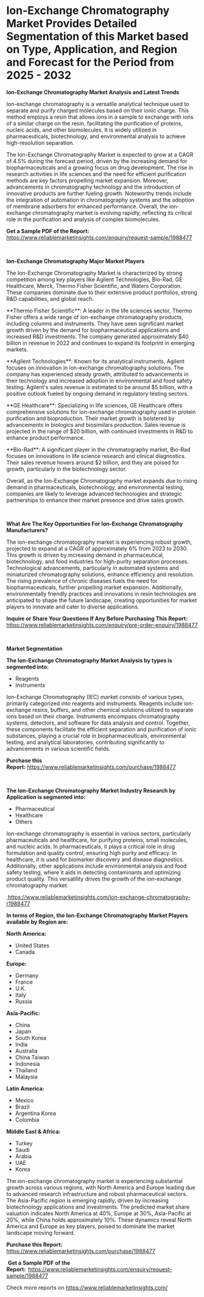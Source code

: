 <p><h1>Ion-Exchange Chromatography Market Provides Detailed Segmentation of this Market based on Type, Application, and Region and Forecast for the Period from 2025 - 2032</h1></p><p><strong>Ion-Exchange Chromatography Market Analysis and Latest Trends</strong></p>
<p><p>Ion-exchange chromatography is a versatile analytical technique used to separate and purify charged molecules based on their ionic charge. This method employs a resin that allows ions in a sample to exchange with ions of a similar charge on the resin, facilitating the purification of proteins, nucleic acids, and other biomolecules. It is widely utilized in pharmaceuticals, biotechnology, and environmental analysis to achieve high-resolution separation.</p><p>The Ion-Exchange Chromatography Market is expected to grow at a CAGR of 4.5% during the forecast period, driven by the increasing demand for biopharmaceuticals and a growing focus on drug development. The rise in research activities in life sciences and the need for efficient purification methods are key factors propelling market expansion. Moreover, advancements in chromatography technology and the introduction of innovative products are further fueling growth. Noteworthy trends include the integration of automation in chromatography systems and the adoption of membrane adsorbers for enhanced performance. Overall, the ion-exchange chromatography market is evolving rapidly, reflecting its critical role in the purification and analysis of complex biomolecules.</p></p>
<p><strong>Get a Sample PDF of the Report:&nbsp;</strong> <a href="https://www.reliablemarketinsights.com/enquiry/request-sample/1988477?utm_campaign=3033&utm_medium=2&utm_source=Github&utm_content=ia&utm_term=28032025&utm_id=ion-exchange-chromatography">https://www.reliablemarketinsights.com/enquiry/request-sample/1988477</a></p>
<p>&nbsp;</p>
<p><strong>Ion-Exchange Chromatography Major Market Players</strong></p>
<p><p>The Ion-Exchange Chromatography Market is characterized by strong competition among key players like Agilent Technologies, Bio-Rad, GE Healthcare, Merck, Thermo Fisher Scientific, and Waters Corporation. These companies dominate due to their extensive product portfolios, strong R&D capabilities, and global reach.</p><p>**Thermo Fisher Scientific**: A leader in the life sciences sector, Thermo Fisher offers a wide range of ion-exchange chromatography products, including columns and instruments. They have seen significant market growth driven by the demand for biopharmaceutical applications and increased R&D investments. The company generated approximately $40 billion in revenue in 2022 and continues to expand its footprint in emerging markets.</p><p>**Agilent Technologies**: Known for its analytical instruments, Agilent focuses on innovation in ion-exchange chromatography solutions. The company has experienced steady growth, attributed to advancements in their technology and increased adoption in environmental and food safety testing. Agilent's sales revenue is estimated to be around $5 billion, with a positive outlook fueled by ongoing demand in regulatory testing sectors.</p><p>**GE Healthcare**: Specializing in life sciences, GE Healthcare offers comprehensive solutions for ion-exchange chromatography used in protein purification and bioproduction. Their market growth is bolstered by advancements in biologics and biosimilars production. Sales revenue is projected in the range of $20 billion, with continued investments in R&D to enhance product performance.</p><p>**Bio-Rad**: A significant player in the chromatography market, Bio-Rad focuses on innovations in life science research and clinical diagnostics. Their sales revenue hovers around $2 billion, and they are poised for growth, particularly in the biotechnology sector.</p><p>Overall, as the Ion-Exchange Chromatography market expands due to rising demand in pharmaceuticals, biotechnology, and environmental testing, companies are likely to leverage advanced technologies and strategic partnerships to enhance their market presence and drive sales growth.</p></p>
<p>&nbsp;</p>
<p><strong>What Are The Key Opportunities For Ion-Exchange Chromatography Manufacturers?</strong></p>
<p><p>The ion-exchange chromatography market is experiencing robust growth, projected to expand at a CAGR of approximately 6% from 2023 to 2030. This growth is driven by increasing demand in pharmaceutical, biotechnology, and food industries for high-purity separation processes. Technological advancements, particularly in automated systems and miniaturized chromatography solutions, enhance efficiency and resolution. The rising prevalence of chronic diseases fuels the need for biopharmaceuticals, further propelling market expansion. Additionally, environmentally friendly practices and innovations in resin technologies are anticipated to shape the future landscape, creating opportunities for market players to innovate and cater to diverse applications.</p></p>
<p><strong>Inquire or Share Your Questions If Any Before Purchasing This Report:</strong> <a href="https://www.reliablemarketinsights.com/enquiry/pre-order-enquiry/1988477?utm_campaign=3033&utm_medium=2&utm_source=Github&utm_content=ia&utm_term=28032025&utm_id=ion-exchange-chromatography">https://www.reliablemarketinsights.com/enquiry/pre-order-enquiry/1988477</a></p>
<p>&nbsp;</p>
<p><strong>Market Segmentation</strong></p>
<p><strong>The Ion-Exchange Chromatography Market Analysis by types is segmented into:</strong></p>
<p><ul><li>Reagents</li><li>Instruments</li></ul></p>
<p><p>Ion-Exchange Chromatography (IEC) market consists of various types, primarily categorized into reagents and instruments. Reagents include ion-exchange resins, buffers, and other chemical solutions utilized to separate ions based on their charge. Instruments encompass chromatography systems, detectors, and software for data analysis and control. Together, these components facilitate the efficient separation and purification of ionic substances, playing a crucial role in biopharmaceuticals, environmental testing, and analytical laboratories, contributing significantly to advancements in various scientific fields.</p></p>
<p><strong>Purchase this Report:&nbsp;</strong><a href="https://www.reliablemarketinsights.com/purchase/1988477?utm_campaign=3033&utm_medium=2&utm_source=Github&utm_content=ia&utm_term=28032025&utm_id=ion-exchange-chromatography">https://www.reliablemarketinsights.com/purchase/1988477</a></p>
<p>&nbsp;</p>
<p><strong>The Ion-Exchange Chromatography Market Industry Research by Application is segmented into:</strong></p>
<p><ul><li>Pharmaceutical</li><li>Healthcare</li><li>Others</li></ul></p>
<p><p>Ion-exchange chromatography is essential in various sectors, particularly pharmaceuticals and healthcare, for purifying proteins, small molecules, and nucleic acids. In pharmaceuticals, it plays a critical role in drug formulation and quality control, ensuring high purity and efficacy. In healthcare, it is used for biomarker discovery and disease diagnostics. Additionally, other applications include environmental analysis and food safety testing, where it aids in detecting contaminants and optimizing product quality. This versatility drives the growth of the ion-exchange chromatography market.</p></p>
<p><a href="https://www.reliablemarketinsights.com/ion-exchange-chromatography-r1988477?utm_campaign=3033&utm_medium=2&utm_source=Github&utm_content=ia&utm_term=28032025&utm_id=ion-exchange-chromatography">&nbsp;https://www.reliablemarketinsights.com/ion-exchange-chromatography-r1988477</a></p>
<p><strong>In terms of Region, the Ion-Exchange Chromatography Market Players available by Region are:</strong></p>
<p>
    <p> <strong> North America: </strong>
        <ul>
            <li>United States</li>
            <li>Canada</li>
        </ul>
        </p> 
    <p> <strong> Europe: </strong>
        <ul>
            <li>Germany</li>
            <li>France</li>
            <li>U.K.</li>
            <li>Italy</li>
            <li>Russia</li>
        </ul>
        </p> 
    <p> <strong> Asia-Pacific: </strong>
        <ul>
            <li>China</li>
            <li>Japan</li>
            <li>South Korea</li>
            <li>India</li>
            <li>Australia</li>
            <li>China Taiwan</li>
            <li>Indonesia</li>
            <li>Thailand</li>
            <li>Malaysia</li>
        </ul>
        </p> 
    <p> <strong> Latin America: </strong>
        <ul>
            <li>Mexico</li>
            <li>Brazil</li>
            <li>Argentina Korea</li>
            <li>Colombia</li>
        </ul>
        </p> 
    <p> <strong> Middle East & Africa: </strong>
        <ul>
            <li>Turkey</li>
            <li>Saudi</li>
            <li>Arabia</li>
            <li>UAE</li>
            <li>Korea</li>
        </ul>
    </p>
    </p>
<p><p>The ion-exchange chromatography market is experiencing substantial growth across various regions, with North America and Europe leading due to advanced research infrastructure and robust pharmaceutical sectors. The Asia-Pacific region is emerging rapidly, driven by increasing biotechnology applications and investments. The predicted market share valuation indicates North America at 40%, Europe at 30%, Asia-Pacific at 20%, while China holds approximately 10%. These dynamics reveal North America and Europe as key players, poised to dominate the market landscape moving forward.</p></p>
<p><strong>Purchase this Report: </strong><a href="https://www.reliablemarketinsights.com/purchase/1988477?utm_campaign=3033&utm_medium=2&utm_source=Github&utm_content=ia&utm_term=28032025&utm_id=ion-exchange-chromatography">https://www.reliablemarketinsights.com/purchase/1988477</a></p>
<p>&nbsp;<strong>Get a Sample PDF of the Report:&nbsp;&nbsp;</strong><a href="https://www.reliablemarketinsights.com/enquiry/request-sample/1988477?utm_campaign=3033&utm_medium=2&utm_source=Github&utm_content=ia&utm_term=28032025&utm_id=ion-exchange-chromatography">https://www.reliablemarketinsights.com/enquiry/request-sample/1988477</a></p>
<p><strong></strong></p>
<p>Check more reports on <a href="https://www.reliablemarketinsights.com/?utm_campaign=3033&utm_medium=2&utm_source=Github&utm_content=ia&utm_term=28032025&utm_id=ion-exchange-chromatography">https://www.reliablemarketinsights.com/</a></p>
